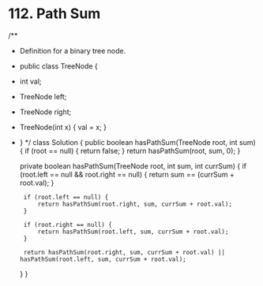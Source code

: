 # 112. Path Sum

/\*\*

* Definition for a binary tree node.
* public class TreeNode {
* int val;
* TreeNode left;
* TreeNode right;
* TreeNode\(int x\) { val = x; }
* } \*/ class Solution { public boolean hasPathSum\(TreeNode root, int sum\) { if \(root == null\) { return false; } return hasPathSum\(root, sum, 0\); }

  private boolean hasPathSum\(TreeNode root, int sum, int currSum\) { if \(root.left == null && root.right == null\) { return sum == \(currSum + root.val\); }

  ```text
   if (root.left == null) {
       return hasPathSum(root.right, sum, currSum + root.val);
   }

   if (root.right == null) {
       return hasPathSum(root.left, sum, currSum + root.val);
   }

   return hasPathSum(root.right, sum, currSum + root.val) || hasPathSum(root.left, sum, currSum + root.val);
  ```

  } }

